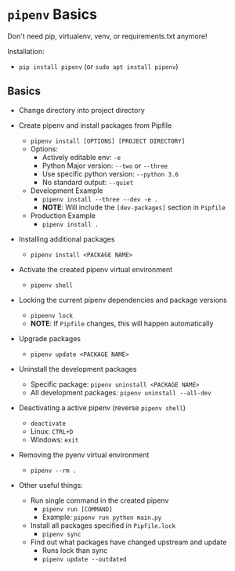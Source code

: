 # `pipenv` Basics

Don't need pip, virtualenv, venv, or requirements.txt anymore!

Installation:
  - `pip install pipenv` (or `sudo apt install pipenv`)

## Basics

- Change directory into project directory

- Create pipenv and install packages from Pipfile
  - `pipenv install [OPTIONS] [PROJECT DIRECTORY]`
  - Options:
    - Actively editable env: `-e`
    - Python Major version: `--two` or `--three`
    - Use specific python version: `--python 3.6`
    - No standard output: `--quiet`
  - Development Example
    - `pipenv install --three --dev -e .`
    - **NOTE**: Will include the `[dev-packages]` section in `Pipfile`
  - Production Example
    - `pipenv install .`

- Installing additional packages
  - `pipenv install <PACKAGE NAME>`
  
- Activate the created pipenv virtual environment
  - `pipenv shell`

- Locking the current pipenv dependencies and package versions
  - `pipeenv lock`
  - **NOTE**: If `Pipfile` changes, this will happen automatically

- Upgrade packages
  - `pipenv update <PACKAGE NAME>`

- Uninstall the development packages
  - Specific package: `pipenv uninstall <PACKAGE NAME>`
  - All development packages: `pipenv uninstall --all-dev`

- Deactivating a active pipenv (reverse `pipenv shell`)
  - `deactivate`
  - Linux: `CTRL+D`
  - Windows: `exit`

- Removing the pyenv virtual environment
  - `pipenv --rm .`


- Other useful things:
  - Run single command in the created pipenv
    - `pipenv run [COMMAND]`
    - Example: `pipenv run python main.py`
  - Install all packages specified in `Pipfile.lock`
    - `pipenv sync`
  - Find out what packages have changed upstream and update
    - Runs lock than sync
    - `pipenv update --outdated`